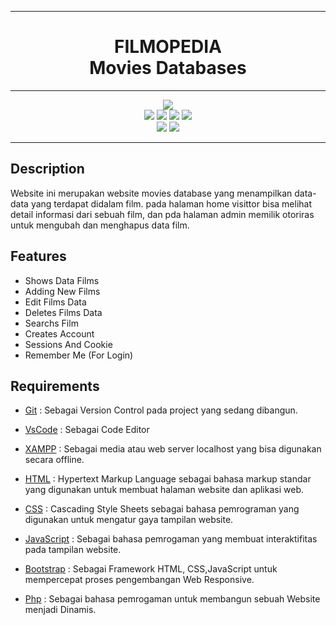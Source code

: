 <hr><h1 align="center" style="letter-spacing = 300px">
  FILMOPEDIA
  <br>
  Movies Databases
  <br>
</h1><hr>

<p align="center">
  <img src="https://img.shields.io/badge/VSCode-0078D4?style=for-the-badge&logo=visual%20studio%20code&logoColor=white"><br>
  <img src="https://img.shields.io/badge/HTML5-E34F26?style=for-the-badge&logo=html5&logoColor=white">
  <img src="https://img.shields.io/badge/CSS3-1572B6?style=for-the-badge&logo=css3&logoColor=white">
  <img src="https://img.shields.io/badge/JavaScript-F7DF1E?style=for-the-badge&logo=javascript&logoColor=black">
  <img src="https://img.shields.io/badge/PHP-777BB4?style=for-the-badge&logo=php&logoColor=white"><br>
  <img src="https://img.shields.io/badge/Bootstrap-563D7C?style=for-the-badge&logo=bootstrap&logoColor=white">
  <img src="https://img.shields.io/badge/MySQL-005C84?style=for-the-badge&logo=mysql&logoColor=white">
</p><hr>

## Description
Website ini merupakan website movies database yang menampilkan data-data yang terdapat didalam film.
pada halaman home visittor bisa melihat detail informasi dari sebuah film, dan pda halaman admin memilik otoriras
untuk mengubah dan menghapus data film.

## Features
- Shows Data Films
- Adding New Films
- Edit Films Data
- Deletes Films Data
- Searchs Film
- Creates Account
- Sessions And Cookie
- Remember Me (For Login)

## Requirements
- [Git](https://git-scm.com/) : Sebagai Version Control pada project yang sedang dibangun.
- [VsCode](https://code.visualstudio.com/) : Sebagai Code Editor 
- [XAMPP](https://www.apachefriends.org/index.html) : Sebagai media atau web server localhost yang bisa digunakan secara offline. 
- [HTML](https://developer.mozilla.org/en-US/docs/Web/HTML) : Hypertext Markup Language sebagai bahasa markup standar yang digunakan untuk membuat halaman website dan aplikasi web.
- [CSS](https://developer.mozilla.org/en-US/docs/Web/CSS) : Cascading Style Sheets sebagai bahasa pemrograman yang digunakan untuk mengatur gaya tampilan website.
- [JavaScript](https://developer.mozilla.org/en-US/docs/Web/JavaScript) : Sebagai bahasa pemrogaman yang membuat interaktifitas pada tampilan website.
- [Bootstrap](https://getbootstrap.com/) : Sebagai Framework HTML, CSS,JavaScript untuk mempercepat proses pengembangan Web Responsive.
- [Php](https://www.php.net/docs.php) : Sebagai bahasa pemrogaman untuk membangun sebuah Website menjadi Dinamis.

  ##






